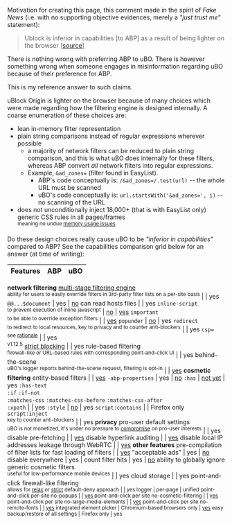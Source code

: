 Motivation for creating this page, this comment made in the spirit of _Fake News_ (i.e. with no supporting objective evidences, merely a _"just trust me"_ statement):

> Ublock is inferior in capabilities [to ABP] as a result of being lighter on the browser [[source](http://forums.mozillazine.org/viewtopic.php?p=14743232#p14743232)]

There is nothing wrong with preferring ABP to uBO. There is however something wrong when someone engages in misinformation regarding uBO because of their preference for ABP.

This is my reference answer to such claims.

uBlock Origin is lighter on the browser because of many choices which were made regarding how the filtering engine is designed internally. A coarse enumeration of these choices are:
- lean in-memory filter representation
- plain string comparisons instead of regular expressions wherever possible
    - a majority of network filters can be reduced to plain string comparison, and this is what uBO does internally for these filters, whereas ABP convert _all_ network filters into regular expressions.
    - Example, `&ad_zones=` (filter found in EasyList).
        - ABP's code conceptually is: `/&ad_zones=/.test(url)` -- the whole URL must be scanned
        - uBO's code conceptually is: `url.startsWith('&ad_zones=', i)` -- no scanning of the URL
- does not unconditionally inject 18,000+ (that is with EasyList only) generic CSS rules in all pages/frames<br><sup>meaning no undue [memory usage issues](https://bugzilla.mozilla.org/show_bug.cgi?id=1320872)</sup>

Do these design choices really cause uBO to be _"inferior in capabilities"_ compared to ABP? See the capabilities comparison grid below for an answer (at time of writing):

Features |  ABP  |  uBO
-------- | :---: | :---:
**network filtering**
[multi-stage filtering engine](https://github.com/gorhill/uBlock/wiki/Overview-of-uBlock's-network-filtering-engine)<br><sup>ability for users to easily override filters in 3rd-party filter lists on a per-site basis</sup> |     | yes
`@@...$document` | yes | [no](https://github.com/gorhill/uBlock/wiki/Static-filter-syntax#not-supported)
can read hosts files |     | yes
`inline-script`<br><sup>to prevent execution of inline javascript</sup> | [no](https://issues.adblockplus.org/ticket/748) | [yes](https://github.com/gorhill/uBlock/wiki/Static-filter-syntax#inline-script)
`important`<br><sup>to be able to override exception filters</sup> |     | [yes](https://github.com/gorhill/uBlock/wiki/Static-filter-syntax#important)
`popunder` | [no](https://issues.adblockplus.org/ticket/2095) | yes
`redirect`<br><sup>to redirect to local resources, key to privacy and to counter anti-blockers</sup> |     | yes
`csp=`<br><sup>see [rationale](https://github.com/gorhill/uBlock/issues/1930#issuecomment-301055346)</sup> |     | yes<br><sup>v1.12.5</sup>
[strict blocking](https://github.com/gorhill/uBlock/wiki/Strict-blocking) |     | yes
rule-based filtering<br><sup>firewall-like or URL-based rules with corresponding point-and-click UI</sup> |     | yes
behind-the-scene<br><sup>uBO's logger reports behind-the-scene request, filtering is opt-in</sup> |     | [yes](https://github.com/gorhill/uBlock/wiki/Behind-the-scene-network-requests)
**cosmetic filtering**
entity-based filters |     | [yes](https://github.com/gorhill/uBlock/wiki/Static-filter-syntax#entity-based-cosmetic-filters)
`-abp-properties` | yes | [no](https://github.com/gorhill/uBlock/issues/139)
`:has` | [not yet](https://issues.adblockplus.org/ticket/2360) | yes
`:has-text`<br>`:if` `:if-not`<br>`:matches-css` `:matches-css-before` `:matches-css-after`<br>`:xpath` |     | yes
`:style` | [no](https://issues.adblockplus.org/ticket/756) | yes
`script:contains` |     | Firefox only
`script:inject`<br><sup>key to counter anti-blockers</sup> |     | yes
**privacy**
pro-user default settings<br><sup>uBO is not monetized, it's under no pressure to [compromise](https://adblockplus.org/forum/viewtopic.php?f=17&t=50215) on pro-user interests</sup> |     | yes
disable pre-fetching |     | [yes](https://github.com/gorhill/uBlock/wiki/Dashboard:-Settings#disable-pre-fetching)
disable hyperlink auditing |     | [yes](https://github.com/gorhill/uBlock/wiki/Dashboard:-Settings#disable-hyperlink-auditing)
disable local IP addresses leakage through WebRTC |     | [yes](https://github.com/gorhill/uBlock/wiki/Dashboard:-Settings#prevent-webrtc-from-leaking-local-ip-address)
**other features**
pre-compilation of filter lists for fast loading of filters |     | [yes](https://github.com/gorhill/uBlock/wiki/Launch-and-filter-lists-load-performance)
"acceptable ads" | yes | [no](https://github.com/gorhill/uBlock/blob/master/MANIFESTO.md)
disable everywhere | yes |
count filter hits | yes | [no](https://github.com/gorhill/uBlock/issues/1353)
ability to globally ignore generic cosmetic filters<br><sup>useful for low-performance mobile devices</sup> |     | yes
cloud storage |     | yes
point-and-click firewall-like filtering<br><sup>allows for [relax](https://github.com/gorhill/uBlock/wiki/Blocking-mode:-medium-mode) or [strict](https://github.com/gorhill/uBlock/wiki/Blocking-mode:-hard-mode) default-deny approach</up> |     | yes
logger | per-page | unified
point-and-click per-site no-popups |     | [yes](https://github.com/gorhill/uBlock/wiki/Per-site-switches#no-popups)
point-and-click per site no-cosmetic-filtering |     | [yes](https://github.com/gorhill/uBlock/wiki/Per-site-switches#no-cosmetic-filtering)
point-and-click per site no-large-media-elements |     | [yes](https://github.com/gorhill/uBlock/wiki/Per-site-switches#no-large-media-elements)
point-and-click per site no-remote-fonts |     | [yes](https://github.com/gorhill/uBlock/wiki/Per-site-switches#no-remote-fonts)
integrated element picker | Chromium-based browsers only | [yes](https://github.com/gorhill/uBlock/wiki/Element-picker)
easy backup/restore of all settings | Firefox only | yes
